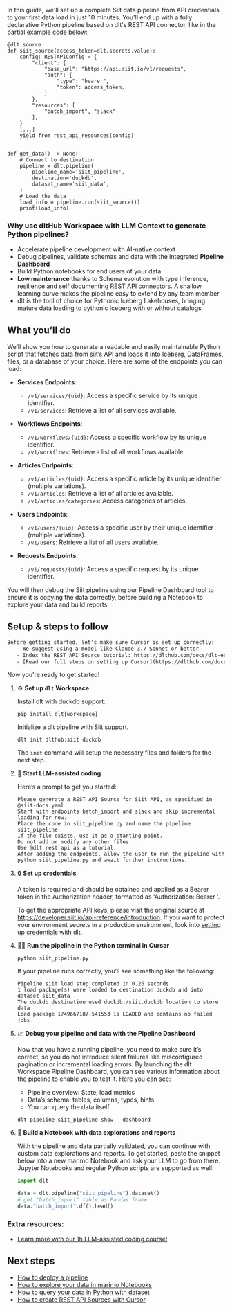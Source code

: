In this guide, we'll set up a complete Siit data pipeline from API credentials to your first data load in just 10 minutes. You'll end up with a fully declarative Python pipeline based on dlt's REST API connector, like in the partial example code below:

```python-outcome
@dlt.source
def siit_source(access_token=dlt.secrets.value):
    config: RESTAPIConfig = {
        "client": {
            "base_url": "https://api.siit.io/v1/requests",
            "auth": {
                "type": "bearer",
                "token": access_token,
            }
        },
        "resources": [
            "batch_import", "slack"
        ],
    }
    [...]
    yield from rest_api_resources(config)


def get_data() -> None:
    # Connect to destination
    pipeline = dlt.pipeline(
        pipeline_name='siit_pipeline',
        destination='duckdb',
        dataset_name='siit_data', 
    )
    # Load the data
    load_info = pipeline.run(siit_source())
    print(load_info) 
```

### Why use dltHub Workspace with LLM Context to generate Python pipelines?

- Accelerate pipeline development with AI-native context
- Debug pipelines, validate schemas and data with the integrated **Pipeline Dashboard**
- Build Python notebooks for end users of your data
- **Low maintenance** thanks to Schema evolution with type inference, resilience and self documenting REST API connectors. A shallow learning curve makes the pipeline easy to extend by any team member
- dlt is the tool of choice for Pythonic Iceberg Lakehouses, bringing mature data loading to pythonic Iceberg with or without catalogs

## What you’ll do

We’ll show you how to generate a readable and easily maintainable Python script that fetches data from siit’s API and loads it into Iceberg, DataFrames, files, or a database of your choice. Here are some of the endpoints you can load:

- **Services Endpoints**: 
  - `/v1/services/{uid}`: Access a specific service by its unique identifier.
  - `/v1/services`: Retrieve a list of all services available.

- **Workflows Endpoints**: 
  - `/v1/workflows/{uid}`: Access a specific workflow by its unique identifier.
  - `/v1/workflows`: Retrieve a list of all workflows available.

- **Articles Endpoints**: 
  - `/v1/articles/{uid}`: Access a specific article by its unique identifier (multiple variations).
  - `/v1/articles`: Retrieve a list of all articles available.
  - `/v1/articles/categories`: Access categories of articles.

- **Users Endpoints**: 
  - `/v1/users/{uid}`: Access a specific user by their unique identifier (multiple variations).
  - `/v1/users`: Retrieve a list of all users available.

- **Requests Endpoints**: 
  - `/v1/requests/{uid}`: Access a specific request by its unique identifier.

You will then debug the Siit pipeline using our Pipeline Dashboard tool to ensure it is copying the data correctly, before building a Notebook to explore your data and build reports.

## Setup & steps to follow

```default
Before getting started, let's make sure Cursor is set up correctly:
   - We suggest using a model like Claude 3.7 Sonnet or better
   - Index the REST API Source tutorial: https://dlthub.com/docs/dlt-ecosystem/verified-sources/rest_api/ and add it to context as **@dlt rest api**
   - [Read our full steps on setting up Cursor](https://dlthub.com/docs/dlt-ecosystem/llm-tooling/cursor-restapi#23-configuring-cursor-with-documentation)
```

Now you're ready to get started!

1. ⚙️ **Set up `dlt` Workspace**
    
    Install dlt with duckdb support:
    ```shell
    pip install dlt[workspace]
    ```

    Initialize a dlt pipeline with Siit support.
    ```shell
    dlt init dlthub:siit duckdb
    ```

    The `init` command will setup the necessary files and folders for the next step.
    
2. 🤠 **Start LLM-assisted coding**
    
    Here’s a prompt to get you started:
    
    ```prompt
    Please generate a REST API Source for Siit API, as specified in @siit-docs.yaml 
    Start with endpoints batch_import and slack and skip incremental loading for now. 
    Place the code in siit_pipeline.py and name the pipeline siit_pipeline. 
    If the file exists, use it as a starting point. 
    Do not add or modify any other files. 
    Use @dlt rest api as a tutorial. 
    After adding the endpoints, allow the user to run the pipeline with python siit_pipeline.py and await further instructions.
    ```

    
3. 🔒 **Set up credentials** 
    
    A token is required and should be obtained and applied as a Bearer token in the Authorization header, formatted as 'Authorization: Bearer <token>'.
    
    To get the appropriate API keys, please visit the original source at https://developer.siit.io/api-reference/introduction.
    If you want to protect your environment secrets in a production environment, look into [setting up credentials with dlt](https://dlthub.com/docs/walkthroughs/add_credentials).
    
4. 🏃‍♀️ **Run the pipeline in the Python terminal in Cursor**
    
    ```shell
    python siit_pipeline.py
    ```
    
    If your pipeline runs correctly, you’ll see something like the following:
    
    ```shell
    Pipeline siit load step completed in 0.26 seconds
    1 load package(s) were loaded to destination duckdb and into dataset siit_data
    The duckdb destination used duckdb:/siit.duckdb location to store data
    Load package 1749667187.541553 is LOADED and contains no failed jobs
    ```
    
5. 📈 **Debug your pipeline and data with the Pipeline Dashboard**

    Now that you have a running pipeline, you need to make sure it’s correct, so you do not introduce silent failures like misconfigured pagination or incremental loading errors. By launching the dlt Workspace Pipeline Dashboard, you can see various information about the pipeline to enable you to test it. Here you can see:
    - Pipeline overview: State, load metrics
    - Data’s schema: tables, columns, types, hints
    - You can query the data itself
    
    ```shell
    dlt pipeline siit_pipeline show --dashboard
    ```
    
6. 🐍 **Build a Notebook with data explorations and reports**

    With the pipeline and data partially validated, you can continue with custom data explorations and reports. To get started, paste the snippet below into a new marimo Notebook and ask your LLM to go from there. Jupyter Notebooks and regular Python scripts are supported as well.

    
    ```python
    import dlt

   data = dlt.pipeline("siit_pipeline").dataset()
   # get "batch_import" table as Pandas frame
   data."batch_import".df().head()
    ```

### Extra resources:

- [Learn more with our 1h LLM-assisted coding course!](https://www.youtube.com/watch?v=GGid70rnJuM)

## Next steps

- [How to deploy a pipeline](https://dlthub.com/docs/walkthroughs/deploy-a-pipeline)
- [How to explore your data in marimo Notebooks](https://dlthub.com/docs/general-usage/dataset-access/marimo)
- [How to query your data in Python with dataset](https://dlthub.com/docs/general-usage/dataset-access/dataset)
- [How to create REST API Sources with Cursor](https://dlthub.com/docs/dlt-ecosystem/llm-tooling/cursor-restapi)
